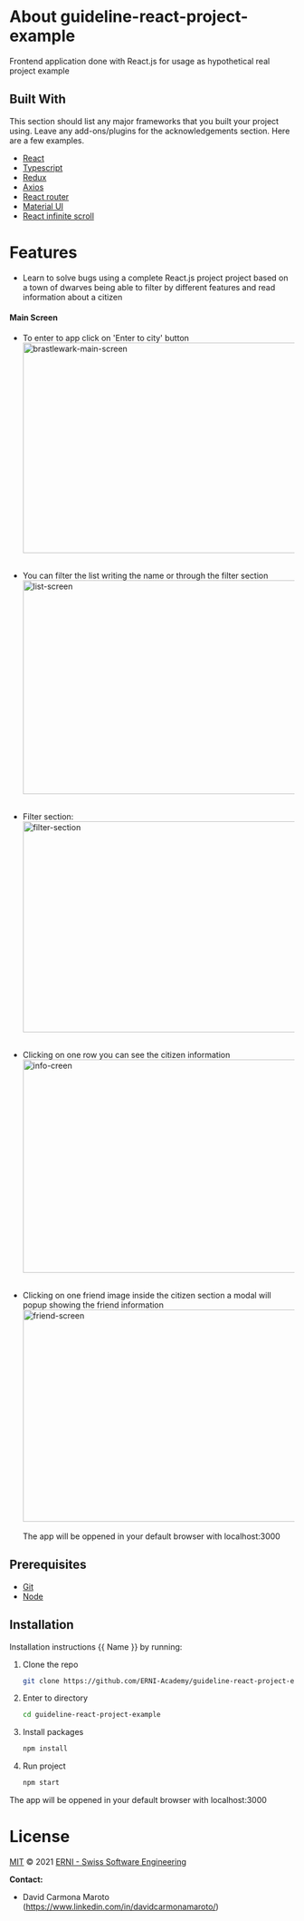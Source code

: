 # About guideline-react-project-example
Frontend application done with React.js for usage as hypothetical real project example

## Built With
This section should list any major frameworks that you built your project using. Leave any add-ons/plugins for the acknowledgements section. Here are a few examples.

- [React](https://es.reactjs.org/)
- [Typescript](https://www.typescriptlang.org/)
- [Redux](https://redux.js.org/)
- [Axios](https://www.npmjs.com/package/axios)
- [React router](https://www.npmjs.com/package/react-router)
- [Material UI](https://material-ui.com/)
- [React infinite scroll](https://www.npmjs.com/package/react-infinite-scroll-component)


# Features
- Learn to solve bugs using a complete React.js project project based on a town of dwarves being able to filter by different features and read information about a citizen

#### Main Screen

* To enter to app click on 'Enter to city' button </br>
  <img src="https://live.staticflickr.com/65535/49766270988_4024cab072.jpg" width="500" height="371" alt="brastlewark-main-screen"></br></br>

* You can filter the list writing the name or through the filter section </br>
  <img src="https://live.staticflickr.com/65535/49767132757_58f616128f.jpg" width="500" height="377" alt="list-screen"></br></br>

* Filter section: </br>
  <img src="https://live.staticflickr.com/65535/49766283718_30e5057e7e.jpg" width="500" height="372" alt="filter-section"></br></br>

* Clicking on one row you can see the citizen information </br>
  <img src="https://live.staticflickr.com/65535/49767132722_0db9bf3000.jpg" width="500" height="376" alt="info-creen"></br></br>

* Clicking on one friend image inside the citizen section a modal will popup showing the friend information </br>
  <img src="https://live.staticflickr.com/65535/49767132692_c949b24240.jpg" width="500" height="374" alt="friend-screen"></br></br>
The app will be oppened in your default browser with localhost:3000

## Prerequisites

- [Git](https://git-scm.com/)
- [Node](https://nodejs.org/)

## Installation
Installation instructions {{ Name }} by running:

1. Clone the repo
   ```sh 
   git clone https://github.com/ERNI-Academy/guideline-react-project-example.git
   ```

2. Enter to directory
    ```sh
    cd guideline-react-project-example
    ```
   
3. Install packages
    ```sh
    npm install
    ```
4. Run project
    ```sh
    npm start
    ```
The app will be oppened in your default browser with localhost:3000

# License

[MIT](LICENSE) © 2021 [ERNI - Swiss Software Engineering](https://www.betterask.erni)

**Contact:** 

* David Carmona Maroto (https://www.linkedin.com/in/davidcarmonamaroto/)
